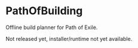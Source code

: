 # PathOfBuilding
Offline build planner for Path of Exile.

Not released yet, installer/runtime not yet available.
